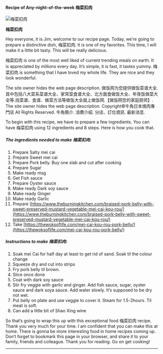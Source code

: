             

#### Recipe of Any-night-of-the-week 梅菜扣肉

![梅菜扣肉](https://img-global.cpcdn.com/recipes/533569166776afe5/751x532cq70/%e6%a2%85%e8%8f%9c%e6%89%a3%e8%82%89-recipe-main-photo.jpg)

**梅菜扣肉**

Hey everyone, it is Jim, welcome to our recipe page. Today, we’re going to prepare a distinctive dish, 梅菜扣肉. It is one of my favorites. This time, I will make it a little bit tasty. This will be really delicious.

梅菜扣肉 is one of the most well liked of current trending meals on earth. It is appreciated by millions every day. It’s simple, it is fast, it tastes yummy. 梅菜扣肉 is something that I have loved my whole life. They are nice and they look wonderful.

The site owner hides the web page description. 做饭网为您提供做饭菜谱大全.其中包括八大菜系菜谱大全、家常菜食谱大全、北方面食做饭大全、年夜饭做菜大全等.找菜谱、食谱、做菜方法等做饭大全就上做饭网.【做饭网您的家庭厨师】. The site owner hides the web page description. Copyright©牛角日本燒肉專門店 All Rights Reserved. 牛角簡介. 消費介紹. 分店、訂位資訊. 最新消息.

To begin with this recipe, we have to prepare a few ingredients. You can have 梅菜扣肉 using 12 ingredients and 8 steps. Here is how you cook that.

##### The ingredients needed to make 梅菜扣肉:

1.  Prepare Salty mei cai
2.  Prepare Sweet mei cai
3.  Prepare Pork belly. Buy one slab and cut after cooking
4.  Prepare Sugar
5.  Make ready msg
6.  Get Fish sauce
7.  Prepare Oyster sauce
8.  Make ready Dark soy sauce
9.  Make ready Ginger
10.  Make ready Garlic
11.  Prepare [https://www.theburningkitchen.com/braised-pork-belly-with-sweet-preserved-mustard-vegetable-mei-cai-kou-rou/](https://www.theburningkitchen.com/braised-pork-belly-with-sweet-preserved-mustard-vegetable-mei-cai-kou-rou/)
12.  Take [https://thewoksoflife.com/mei-cai-kou-rou-pork-belly/](https://thewoksoflife.com/mei-cai-kou-rou-pork-belly/)

##### Instructions to make 梅菜扣肉:

1.  Soak mei Cai for half day at least to get rid of sand. Soak til the colour change
2.  Squeeze dry and cut into strips
3.  Fry pork belly til brown.
4.  Slice once done
5.  Coat with dark soy sauce
6.  Stir fry veggie with garlic and ginger. Add fish sauce, sugar, oyster sauce and dark soya sauce. Add water slowly. It’s supposed to be dry not wet.
7.  Put belly on plate and use veggie to cover it. Steam for 1.5-2hours. Til meat is soft.
8.  Can add a little bit of Shao Xing wine

So that’s going to wrap this up with this exceptional food 梅菜扣肉 recipe. Thank you very much for your time. I am confident that you can make this at home. There is gonna be more interesting food in home recipes coming up. Don’t forget to bookmark this page in your browser, and share it to your family, friends and colleague. Thank you for reading. Go on get cooking!

* * *